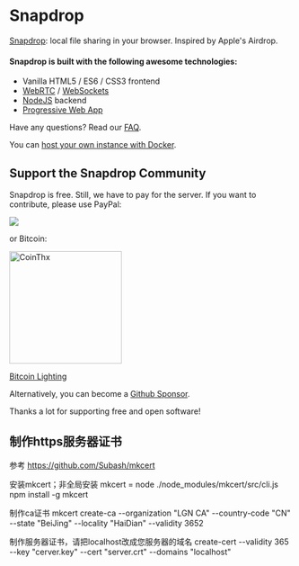 # Snapdrop 

[Snapdrop](https://snapdrop.net): local file sharing in your browser. Inspired by Apple's Airdrop.


#### Snapdrop is built with the following awesome technologies:
* Vanilla HTML5 / ES6 / CSS3 frontend
* [WebRTC](http://webrtc.org/) / [WebSockets](http://www.websocket.org/)
* [NodeJS](https://nodejs.org/en/) backend
* [Progressive Web App](https://wikipedia.org/wiki/Progressive_Web_App)


Have any questions? Read our [FAQ](/docs/faq.md).

You can [host your own instance with Docker](/docs/local-dev.md).


## Support the Snapdrop Community
Snapdrop is free. Still, we have to pay for the server. If you want to contribute, please use PayPal:

[<img src="https://www.paypalobjects.com/en_US/i/btn/btn_donateCC_LG.gif">](https://www.paypal.com/donate/?hosted_button_id=MG8GV7YCYT352)

or Bitcoin:

[<img src="https://coins.github.io/thx/logo-color-large-pill-320px.png" alt="CoinThx" width="200"/>](https://coins.github.io/thx/#1K9zQ8f4iTyhKyHWmiDKt21cYX2QSDckWB?label=Snapdrop&message=Thanks!%20Your%20contribution%20helps%20to%20keep%20Snapdrop%20free%20for%20everybody!) 

[Bitcoin Lighting](https://tippin.me/@robin_linus)

Alternatively, you can become a [Github Sponsor](https://github.com/sponsors/RobinLinus).

Thanks a lot for supporting free and open software!

## 制作https服务器证书

参考 https://github.com/Subash/mkcert

安装mkcert；非全局安装 mkcert = node ./node_modules/mkcert/src/cli.js
npm install -g mkcert 

制作ca证书
mkcert create-ca --organization "LGN CA" --country-code "CN" --state "BeiJing" --locality "HaiDian" --validity 3652
    
制作服务器证书，请把localhost改成您服务器的域名
create-cert --validity 365 --key "cerver.key" --cert "server.crt" --domains "localhost"
